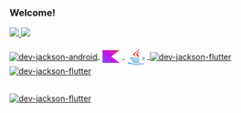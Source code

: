 ### Welcome!

<div>
  <a href="https://github.com/dev-jacksonoliveira">
  <img height="180em" src="https://github-readme-stats.vercel.app/api?username=dev-jacksonoliveira&show_icons=true&theme=dark&include_all_commits=true&count_private=true"/>
  <img height="180em" src="https://github-readme-stats.vercel.app/api/top-langs/?username=dev-jacksonoliveira&layout=compact&langs_count=7&theme=dark"/>
</div>
    
<div style="display: inline_block"><br>
  <img align="center" alt="dev-jackson-android" height="30" width="40" src="https://cdn.jsdelivr.net/gh/devicons/devicon/icons/androidstudio/androidstudio-original.svg">
  <img align="center" alt="dev-jackson-kotlin" height="30" width="40" src="https://raw.githubusercontent.com/devicons/devicon/master/icons/kotlin/kotlin-original.svg">
  <img align="center" alt="dev-jackson-java" height="30" width="40" src="https://raw.githubusercontent.com/devicons/devicon/master/icons/java/java-original.svg">
  <img align="center" alt="dev-jackson-flutter" height="30" width="40" src="https://cdn.jsdelivr.net/gh/devicons/devicon/icons/flutter/flutter-original.svg">
  <img align="center" alt="dev-jackson-flutter" height="30" width="40" src="https://cdn.jsdelivr.net/gh/devicons/devicon/icons/dart/dart-original.svg" />
</div>

##
<div> 
  <a href="https://www.linkedin.com/in/jackson-oliveira-dev/" target="_blank">
  <img align="center" alt="dev-jackson-flutter" height="30" width="40" src="https://cdn.jsdelivr.net/gh/devicons/devicon/icons/linkedin/linkedin-original.svg" />
</div>


